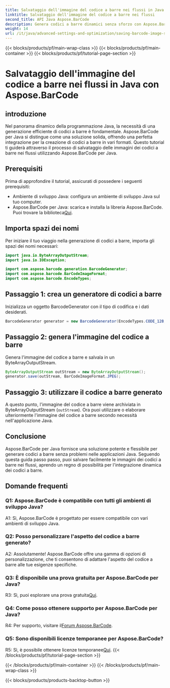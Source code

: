 ```yaml
---
title: Salvataggio dell'immagine del codice a barre nei flussi in Java con Aspose.BarCode
linktitle: Salvataggio dell'immagine del codice a barre nei flussi
second_title: API Java Aspose.BarCode
description: Genera codici a barre dinamici senza sforzo con Aspose.BarCode per Java. Segui la nostra guida passo passo per salvare le immagini dei codici a barre negli stream.
weight: 14
url: /it/java/advanced-settings-and-optimization/saving-barcode-image-streams/
---
```


{{< blocks/products/pf/main-wrap-class >}}
{{< blocks/products/pf/main-container >}}
{{< blocks/products/pf/tutorial-page-section >}}

# Salvataggio dell'immagine del codice a barre nei flussi in Java con Aspose.BarCode

## introduzione

Nel panorama dinamico della programmazione Java, la necessità di una generazione efficiente di codici a barre è fondamentale. Aspose.BarCode per Java si distingue come una soluzione solida, offrendo una perfetta integrazione per la creazione di codici a barre in vari formati. Questo tutorial ti guiderà attraverso il processo di salvataggio delle immagini dei codici a barre nei flussi utilizzando Aspose.BarCode per Java.

## Prerequisiti

Prima di approfondire il tutorial, assicurati di possedere i seguenti prerequisiti:

- Ambiente di sviluppo Java: configura un ambiente di sviluppo Java sul tuo computer.
- Aspose.BarCode per Java: scarica e installa la libreria Aspose.BarCode. Puoi trovare la biblioteca[Qui](https://releases.aspose.com/barcode/java/).

## Importa spazi dei nomi

Per iniziare il tuo viaggio nella generazione di codici a barre, importa gli spazi dei nomi necessari:

```java
import java.io.ByteArrayOutputStream;
import java.io.IOException;

import com.aspose.barcode.generation.BarcodeGenerator;
import com.aspose.barcode.BarCodeImageFormat;
import com.aspose.barcode.EncodeTypes;
```

## Passaggio 1: crea un generatore di codici a barre

Inizializza un oggetto BarcodeGenerator con il tipo di codifica e i dati desiderati.

```java
BarcodeGenerator generator = new BarcodeGenerator(EncodeTypes.CODE_128, "123456");
```

## Passaggio 2: genera l'immagine del codice a barre

Genera l'immagine del codice a barre e salvala in un ByteArrayOutputStream.

```java
ByteArrayOutputStream outStream = new ByteArrayOutputStream();
generator.save(outStream, BarCodeImageFormat.JPEG);
```

## Passaggio 3: utilizzare il codice a barre generato

A questo punto, l'immagine del codice a barre viene archiviata in ByteArrayOutputStream (`outStream`). Ora puoi utilizzare o elaborare ulteriormente l'immagine del codice a barre secondo necessità nell'applicazione Java.

## Conclusione

Aspose.BarCode per Java fornisce una soluzione potente e flessibile per generare codici a barre senza problemi nelle applicazioni Java. Seguendo questa guida passo passo, puoi salvare facilmente le immagini dei codici a barre nei flussi, aprendo un regno di possibilità per l'integrazione dinamica dei codici a barre.

## Domande frequenti

### Q1: Aspose.BarCode è compatibile con tutti gli ambienti di sviluppo Java?

A1: Sì, Aspose.BarCode è progettato per essere compatibile con vari ambienti di sviluppo Java.

### Q2: Posso personalizzare l'aspetto del codice a barre generato?

A2: Assolutamente! Aspose.BarCode offre una gamma di opzioni di personalizzazione, che ti consentono di adattare l'aspetto del codice a barre alle tue esigenze specifiche.

### Q3: È disponibile una prova gratuita per Aspose.BarCode per Java?

 R3: Sì, puoi esplorare una prova gratuita[Qui](https://releases.aspose.com/).

### Q4: Come posso ottenere supporto per Aspose.BarCode per Java?

 R4: Per supporto, visitare il[Forum Aspose.BarCode](https://forum.aspose.com/c/barcode/13).

### Q5: Sono disponibili licenze temporanee per Aspose.BarCode?

 R5: Sì, è possibile ottenere licenze temporanee[Qui](https://purchase.aspose.com/temporary-license/).
{{< /blocks/products/pf/tutorial-page-section >}}

{{< /blocks/products/pf/main-container >}}
{{< /blocks/products/pf/main-wrap-class >}}

{{< blocks/products/products-backtop-button >}}
